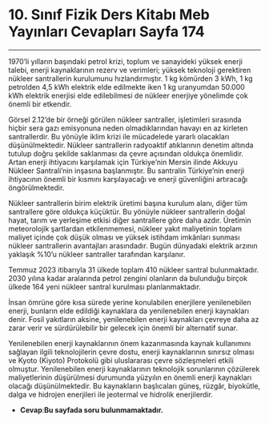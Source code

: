 # 10. Sınıf Fizik Ders Kitabı Meb Yayınları Cevapları Sayfa 174

---

1970’li yılların başındaki petrol krizi, toplum ve sanayideki yüksek enerji talebi, enerji kaynaklarının rezerv ve verimleri; yüksek teknoloji gerektiren nükleer santrallerin kurulumunu hızlandırmıştır. 1 kg kömürden 3 kWh, 1 kg petrolden 4,5 kWh elektrik elde edilmekte iken 1 kg uranyumdan 50.000 kWh elektrik enerjisi elde edilebilmesi de nükleer enerjiye yönelimde çok önemli bir etkendir.

 Görsel 2.12’de bir örneği görülen nükleer santraller, işletimleri sırasında hiçbir sera gazı emisyonuna neden olmadıklarından havayı en az kirleten santrallerdir. Bu yönüyle iklim krizi ile mücadelede yararlı olacakları düşünülmektedir. Nükleer santrallerin radyoaktif atıklarının denetim altında tutulup doğru şekilde saklanması da çevre açısından oldukça önemlidir. Artan enerji ihtiyacını karşılamak için Türkiye’nin Mersin ilinde Akkuyu Nükleer Santrali’nin inşasına başlanmıştır. Bu santralin Türkiye’nin enerji ihtiyacının önemli bir kısmını karşılayacağı ve enerji güvenliğini artıracağı öngörülmektedir.

 Nükleer santrallerin birim elektrik üretimi başına kurulum alanı, diğer tüm santrallere göre oldukça küçüktür. Bu yönüyle nükleer santrallerin doğal hayat, tarım ve yerleşime etkisi diğer santrallere göre daha azdır. Üretimin meteorolojik şartlardan etkilenmemesi, nükleer yakıt maliyetinin toplam maliyet içinde çok düşük olması ve yüksek istihdam imkânları sunması nükleer santrallerin avantajları arasındadır. Bugün dünyadaki elektrik arzının yaklaşık %10’u nükleer santraller tarafından karşılanır.

 Temmuz 2023 itibarıyla 31 ülkede toplam 410 nükleer santral bulunmaktadır. 2030 yılına kadar aralarında petrol zengini olanların da bulunduğu birçok ülkede 164 yeni nükleer santral kurulması planlanmaktadır.

İnsan ömrüne göre kısa sürede yerine konulabilen enerjilere yenilenebilen enerji, bunların elde edildiği kaynaklara da yenilenebilen enerji kaynakları denir. Fosil yakıtların aksine, yenilenebilen enerji kaynakları çevreye daha az zarar verir ve sürdürülebilir bir gelecek için önemli bir alternatif sunar.

 Yenilenebilen enerji kaynaklarının önem kazanmasında kaynak kullanımını sağlayan ilgili teknolojilerin çevre dostu, enerji kaynaklarının sınırsız olması ve Kyoto (Kiyoto) Protokolü gibi uluslararası çevre sözleşmeleri etkili olmuştur. Yenilenebilen enerji kaynaklarının teknolojik sorunlarının çözülerek maliyetlerinin düşürülmesi durumunda yüzyılın en önemli enerji kaynakları olacağı düşünülmektedir. Bu kaynakların başlıcaları güneş, rüzgâr, biyokütle, dalga ve hidrojen enerjileri ile jeotermal ve hidrolik enerjilerdir.

-   **Cevap**:**Bu sayfada soru bulunmamaktadır.**